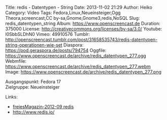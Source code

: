 Title: redis - Datentypen - String
Date: 2013-11-02 21:29
Author: Heiko
Category: Video
Tags: Fedora,Linux,Neueinsteiger,Ogg Theora,screencast,CC by-sa,Gnome,Gnome3,redis,NoSQL
Slug: redis_datentypen_string
Album: https://www.openscreencast.de
Duration: 375000
License: http://creativecommons.org/licenses/by-sa/3.0/
Youtube: l0SbbSLDhN0
Vimeo: 49910576
Tumblr: http://openscreencast.tumblr.com/post/31658535743/redis-datentypen-string-operationen-wie-set
Diaspora: https://pod.geraspora.de/posts/794754
Oggfile: https://www.openscreencast.de/archive/redis_datentypen_277.ogg
Webmfile: https://www.openscreencast.de/archive/redis_datentypen_277.webm
Image: https://www.openscreencast.de/archive/redis_datentypen_277.png

Ausgangspunkt: Fedora 17  
Zielgruppe: Neueinsteiger  

Links:

  * [freiesMagazin-2012-09 redis](http://www.freiesmagazin.de/mobil/freiesMagazin-2012-09.html#12_09_redis "Link zu freiesMagazin-2012-09")
  * <http://www.redis.io/>

